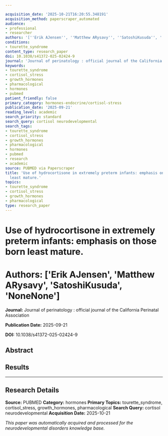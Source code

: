 ```yaml
---

acquisition_date: '2025-10-21T16:20:55.348191'
acquisition_method: paperscraper_automated
audience:
- professional
- researcher
authors: '[''Erik AJensen'', ''Matthew ARysavy'', ''SatoshiKusuda'', ''NoneNone'']'
conditions:
- tourette_syndrome
content_type: research_paper
doi: 10.1038/s41372-025-02424-9
journal: 'Journal of perinatology : official journal of the California Perinatal Association'
keywords:
- tourette_syndrome
- cortisol_stress
- growth_hormones
- pharmacological
- hormones
- pubmed
patient_friendly: false
primary_category: hormones-endocrine/cortisol-stress
publication_date: '2025-09-21'
reading_level: academic
search_priority: standard
search_query: cortisol neurodevelopmental
search_tags:
- tourette_syndrome
- cortisol_stress
- growth_hormones
- pharmacological
- hormones
- pubmed
- research
- academic
source: PUBMED via Paperscraper
title: 'Use of hydrocortisone in extremely preterm infants: emphasis on those born
  least mature.'
topics:
- tourette_syndrome
- cortisol_stress
- growth_hormones
- pharmacological
type: research_paper
---
```




# Use of hydrocortisone in extremely preterm infants: emphasis on those born least mature.

# **Authors:** ['Erik AJensen', 'Matthew ARysavy', 'SatoshiKusuda', 'NoneNone']

**Journal:** Journal of perinatology : official journal of the California Perinatal Association

**Publication Date:** 2025-09-21

**DOI:** 10.1038/s41372-025-02424-9

## Abstract

## Results

---

## Research Details

**Source:** PUBMED
**Category:** hormones
**Primary Topics:** tourette_syndrome, cortisol_stress, growth_hormones, pharmacological
**Search Query:** cortisol neurodevelopmental
**Acquisition Date:** 2025-10-21

*This paper was automatically acquired and processed for the neurodevelopmental disorders knowledge base.*
